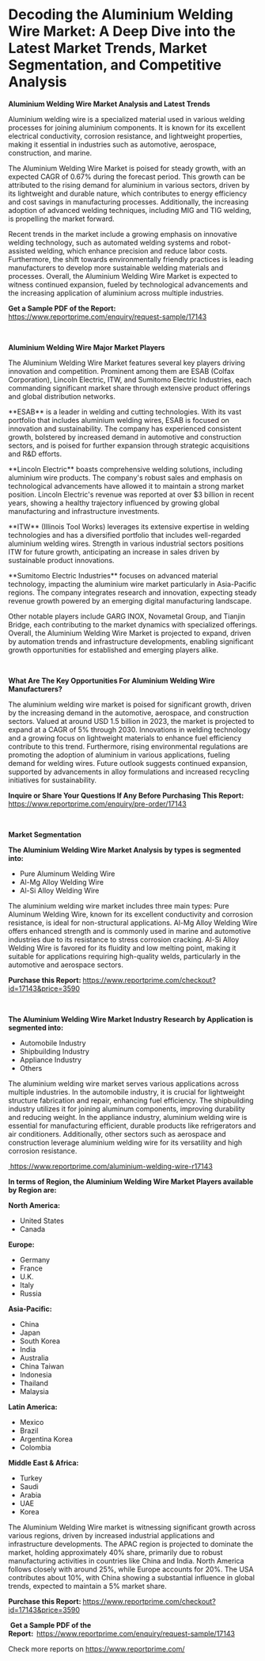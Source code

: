 <p><h1>Decoding the Aluminium Welding Wire Market: A Deep Dive into the Latest Market Trends, Market Segmentation, and Competitive Analysis</h1></p><p><strong>Aluminium Welding Wire Market Analysis and Latest Trends</strong></p>
<p><p>Aluminium welding wire is a specialized material used in various welding processes for joining aluminium components. It is known for its excellent electrical conductivity, corrosion resistance, and lightweight properties, making it essential in industries such as automotive, aerospace, construction, and marine.</p><p>The Aluminium Welding Wire Market is poised for steady growth, with an expected CAGR of 0.67% during the forecast period. This growth can be attributed to the rising demand for aluminium in various sectors, driven by its lightweight and durable nature, which contributes to energy efficiency and cost savings in manufacturing processes. Additionally, the increasing adoption of advanced welding techniques, including MIG and TIG welding, is propelling the market forward.</p><p>Recent trends in the market include a growing emphasis on innovative welding technology, such as automated welding systems and robot-assisted welding, which enhance precision and reduce labor costs. Furthermore, the shift towards environmentally friendly practices is leading manufacturers to develop more sustainable welding materials and processes. Overall, the Aluminium Welding Wire Market is expected to witness continued expansion, fueled by technological advancements and the increasing application of aluminium across multiple industries.</p></p>
<p><strong>Get a Sample PDF of the Report:&nbsp;</strong> <a href="https://www.reportprime.com/enquiry/request-sample/17143?utm_campaign=3292&utm_medium=2&utm_source=Github&utm_content=ia&utm_term=18032025&utm_id=aluminium-welding-wire">https://www.reportprime.com/enquiry/request-sample/17143</a></p>
<p>&nbsp;</p>
<p><strong>Aluminium Welding Wire Major Market Players</strong></p>
<p><p>The Aluminium Welding Wire Market features several key players driving innovation and competition. Prominent among them are ESAB (Colfax Corporation), Lincoln Electric, ITW, and Sumitomo Electric Industries, each commanding significant market share through extensive product offerings and global distribution networks.</p><p>**ESAB** is a leader in welding and cutting technologies. With its vast portfolio that includes aluminium welding wires, ESAB is focused on innovation and sustainability. The company has experienced consistent growth, bolstered by increased demand in automotive and construction sectors, and is poised for further expansion through strategic acquisitions and R&D efforts.</p><p>**Lincoln Electric** boasts comprehensive welding solutions, including aluminium wire products. The company's robust sales and emphasis on technological advancements have allowed it to maintain a strong market position. Lincoln Electric's revenue was reported at over $3 billion in recent years, showing a healthy trajectory influenced by growing global manufacturing and infrastructure investments.</p><p>**ITW** (Illinois Tool Works) leverages its extensive expertise in welding technologies and has a diversified portfolio that includes well-regarded aluminium welding wires. Strength in various industrial sectors positions ITW for future growth, anticipating an increase in sales driven by sustainable product innovations.</p><p>**Sumitomo Electric Industries** focuses on advanced material technology, impacting the aluminium wire market particularly in Asia-Pacific regions. The company integrates research and innovation, expecting steady revenue growth powered by an emerging digital manufacturing landscape.</p><p>Other notable players include GARG INOX, Novametal Group, and Tianjin Bridge, each contributing to the market dynamics with specialized offerings. Overall, the Aluminium Welding Wire Market is projected to expand, driven by automation trends and infrastructure developments, enabling significant growth opportunities for established and emerging players alike.</p></p>
<p>&nbsp;</p>
<p><strong>What Are The Key Opportunities For Aluminium Welding Wire Manufacturers?</strong></p>
<p><p>The aluminium welding wire market is poised for significant growth, driven by the increasing demand in the automotive, aerospace, and construction sectors. Valued at around USD 1.5 billion in 2023, the market is projected to expand at a CAGR of 5% through 2030. Innovations in welding technology and a growing focus on lightweight materials to enhance fuel efficiency contribute to this trend. Furthermore, rising environmental regulations are promoting the adoption of aluminium in various applications, fueling demand for welding wires. Future outlook suggests continued expansion, supported by advancements in alloy formulations and increased recycling initiatives for sustainability.</p></p>
<p><strong>Inquire or Share Your Questions If Any Before Purchasing This Report:</strong> <a href="https://www.reportprime.com/enquiry/pre-order/17143?utm_campaign=3292&utm_medium=2&utm_source=Github&utm_content=ia&utm_term=18032025&utm_id=aluminium-welding-wire">https://www.reportprime.com/enquiry/pre-order/17143</a></p>
<p>&nbsp;</p>
<p><strong>Market Segmentation</strong></p>
<p><strong>The Aluminium Welding Wire Market Analysis by types is segmented into:</strong></p>
<p><ul><li>Pure Aluminum Welding Wire</li><li>Al-Mg Alloy Welding Wire</li><li>Al-Si Alloy Welding Wire</li></ul></p>
<p><p>The aluminium welding wire market includes three main types: Pure Aluminum Welding Wire, known for its excellent conductivity and corrosion resistance, is ideal for non-structural applications. Al-Mg Alloy Welding Wire offers enhanced strength and is commonly used in marine and automotive industries due to its resistance to stress corrosion cracking. Al-Si Alloy Welding Wire is favored for its fluidity and low melting point, making it suitable for applications requiring high-quality welds, particularly in the automotive and aerospace sectors.</p></p>
<p><strong>Purchase this Report:&nbsp;</strong><a href="https://www.reportprime.com/checkout?id=17143&price=3590&utm_campaign=3292&utm_medium=2&utm_source=Github&utm_content=ia&utm_term=18032025&utm_id=aluminium-welding-wire">https://www.reportprime.com/checkout?id=17143&price=3590</a></p>
<p>&nbsp;</p>
<p><strong>The Aluminium Welding Wire Market Industry Research by Application is segmented into:</strong></p>
<p><ul><li>Automobile Industry</li><li>Shipbuilding Industry</li><li>Appliance Industry</li><li>Others</li></ul></p>
<p><p>The aluminium welding wire market serves various applications across multiple industries. In the automobile industry, it is crucial for lightweight structure fabrication and repair, enhancing fuel efficiency. The shipbuilding industry utilizes it for joining aluminum components, improving durability and reducing weight. In the appliance industry, aluminium welding wire is essential for manufacturing efficient, durable products like refrigerators and air conditioners. Additionally, other sectors such as aerospace and construction leverage aluminium welding wire for its versatility and high corrosion resistance.</p></p>
<p><a href="https://www.reportprime.com/aluminium-welding-wire-r17143?utm_campaign=3292&utm_medium=2&utm_source=Github&utm_content=ia&utm_term=18032025&utm_id=aluminium-welding-wire">&nbsp;https://www.reportprime.com/aluminium-welding-wire-r17143</a></p>
<p><strong>In terms of Region, the Aluminium Welding Wire Market Players available by Region are:</strong></p>
<p>
    <p> <strong> North America: </strong>
        <ul>
            <li>United States</li>
            <li>Canada</li>
        </ul>
        </p> 
    <p> <strong> Europe: </strong>
        <ul>
            <li>Germany</li>
            <li>France</li>
            <li>U.K.</li>
            <li>Italy</li>
            <li>Russia</li>
        </ul>
        </p> 
    <p> <strong> Asia-Pacific: </strong>
        <ul>
            <li>China</li>
            <li>Japan</li>
            <li>South Korea</li>
            <li>India</li>
            <li>Australia</li>
            <li>China Taiwan</li>
            <li>Indonesia</li>
            <li>Thailand</li>
            <li>Malaysia</li>
        </ul>
        </p> 
    <p> <strong> Latin America: </strong>
        <ul>
            <li>Mexico</li>
            <li>Brazil</li>
            <li>Argentina Korea</li>
            <li>Colombia</li>
        </ul>
        </p> 
    <p> <strong> Middle East & Africa: </strong>
        <ul>
            <li>Turkey</li>
            <li>Saudi</li>
            <li>Arabia</li>
            <li>UAE</li>
            <li>Korea</li>
        </ul>
    </p>
    </p>
<p><p>The Aluminium Welding Wire market is witnessing significant growth across various regions, driven by increased industrial applications and infrastructure developments. The APAC region is projected to dominate the market, holding approximately 40% share, primarily due to robust manufacturing activities in countries like China and India. North America follows closely with around 25%, while Europe accounts for 20%. The USA contributes about 10%, with China showing a substantial influence in global trends, expected to maintain a 5% market share.</p></p>
<p><strong>Purchase this Report: </strong><a href="https://www.reportprime.com/checkout?id=17143&price=3590&utm_campaign=3292&utm_medium=2&utm_source=Github&utm_content=ia&utm_term=18032025&utm_id=aluminium-welding-wire">https://www.reportprime.com/checkout?id=17143&price=3590</a></p>
<p>&nbsp;<strong>Get a Sample PDF of the Report:&nbsp;&nbsp;</strong><a href="https://www.reportprime.com/enquiry/request-sample/17143?utm_campaign=3292&utm_medium=2&utm_source=Github&utm_content=ia&utm_term=18032025&utm_id=aluminium-welding-wire">https://www.reportprime.com/enquiry/request-sample/17143</a></p>
<p><strong></strong></p>
<p>Check more reports on <a href="https://www.reportprime.com/?utm_campaign=3292&utm_medium=2&utm_source=Github&utm_content=ia&utm_term=18032025&utm_id=aluminium-welding-wire">https://www.reportprime.com/</a></p>